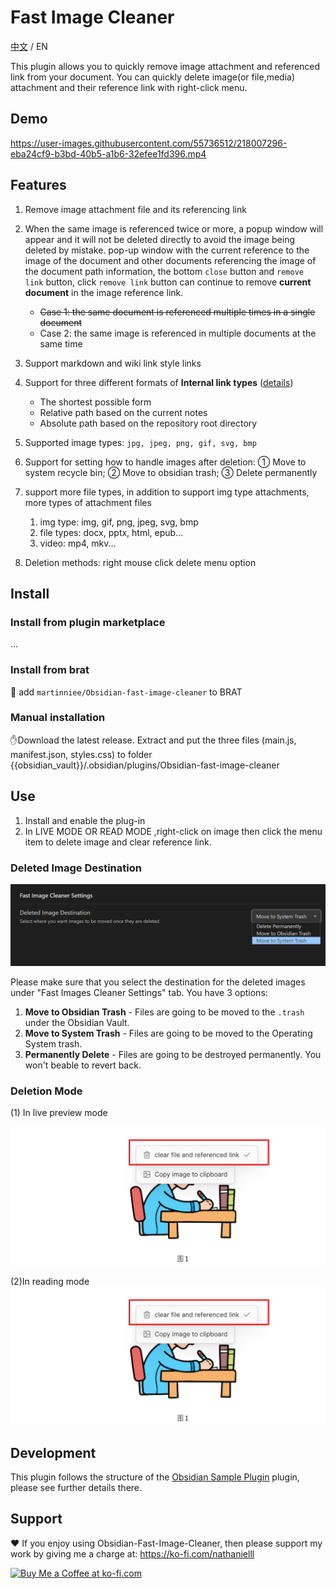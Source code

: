 # Fast Image Cleaner

[中文](./ZH.md) / EN

This plugin allows you to quickly remove image attachment and referenced link from your document. You can quickly delete image(or file,media) attachment and their reference link with right-click menu.

## Demo

https://user-images.githubusercontent.com/55736512/218007296-eba24cf9-b3bd-40b5-a1b6-32efee1fd396.mp4

## Features

1. Remove image attachment file and its referencing link
2. When the same image is referenced twice or more, a popup window will appear and it will not be deleted directly to avoid the image being deleted by mistake. pop-up window with the current reference to the image of the document and other documents referencing the image of the document path information, the bottom `close` button and `remove link` button, click `remove link` button can continue to remove **current document** in the image reference link.
    - ~~Case 1: the same document is referenced multiple times in a single document~~
    - Case 2: the same image is referenced in multiple documents at the same time
3. Support markdown and wiki link style links
4. Support for three different formats of **Internal link types** ([details](https://help.obsidian.md/Linking+notes+and+files/Internal+links))
    - The shortest possible form
    - Relative path based on the current notes
    - Absolute path based on the repository root directory
5. Supported image types: `jpg, jpeg, png, gif, svg, bmp`

6. Support for setting how to handle images after deletion: ① Move to system recycle bin; ② Move to obsidian trash; ③ Delete permanently
7. support more file types, in addition to support img type attachments, more types of attachment files

    1. img type: img, gif, png, jpeg, svg, bmp
    2. file types: docx, pptx, html, epub...
    3. video: mp4, mkv...

8. Deletion methods: right mouse click delete menu option

## Install

### Install from plugin marketplace

...

### Install from brat

👦 add `martinniee/Obsidian-fast-image-cleaner` to BRAT

### Manual installation

✋Download the latest release. Extract and put the three files (main.js, manifest.json, styles.css) to folder {{obsidian_vault}}/.obsidian/plugins/Obsidian-fast-image-cleaner

## Use

1. Install and enable the plug-in
2. In LIVE MODE OR READ MODE ,right-click on image then click the menu item to delete image and clear reference link.

### Deleted Image Destination

![image-20230209180042264](assets/README-images/image-20230209180042264.png)

Please make sure that you select the destination for the deleted images under "Fast Images Cleaner Settings" tab. You have 3 options:

1. **Move to Obsidian Trash** - Files are going to be moved to the `.trash` under the Obsidian Vault.
2. **Move to System Trash** - Files are going to be moved to the Operating System trash.
3. **Permanently Delete** - Files are going to be destroyed permanently. You won't beable to revert back.

### Deletion Mode

(1) In live preview mode

![image-20230215115818647](assets/ZH-images/image-20230215115818647.png)

(2)In reading mode
![image-20230215115818647](assets/ZH-images/image-20230215115818647.png)

## Development

This plugin follows the structure of the [Obsidian Sample Plugin](https://github.com/obsidianmd/obsidian-sample-plugin) plugin, please see further details there.

## Support

❤ If you enjoy using Obsidian-Fast-Image-Cleaner, then please support my work by giving me a charge at: https://ko-fi.com/nathanielll

<a href='https://ko-fi.com/J3J6IL7MY' target='_blank'><img height='36' style='border:0px;height:36px;' src='https://storage.ko-fi.com/cdn/kofi3.png?v=3' border='0' alt='Buy Me a Coffee at ko-fi.com' /></a>
